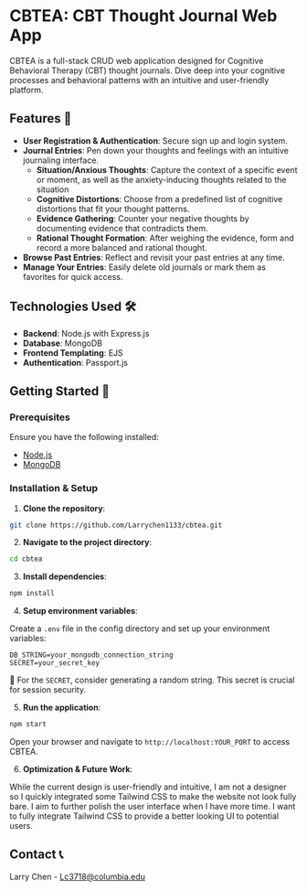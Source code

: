 # CBTEA: CBT Thought Journal Web App

CBTEA is a full-stack CRUD web application designed for Cognitive Behavioral Therapy (CBT) thought journals. Dive deep into your cognitive processes and behavioral patterns with an intuitive and user-friendly platform.


## Features 🌟

- **User Registration & Authentication**: Secure sign up and login system.
- **Journal Entries**: Pen down your thoughts and feelings with an intuitive journaling interface.
  - **Situation/Anxious Thoughts**: Capture the context of a specific event or moment, as well as the anxiety-inducing thoughts related to the situation
  - **Cognitive Distortions**: Choose from a predefined list of cognitive distortions that fit your thought patterns.
  - **Evidence Gathering**: Counter your negative thoughts by documenting evidence that contradicts them.
  - **Rational Thought Formation**: After weighing the evidence, form and record a more balanced and rational thought.
- **Browse Past Entries**: Reflect and revisit your past entries at any time.
- **Manage Your Entries**: Easily delete old journals or mark them as favorites for quick access.

## Technologies Used 🛠️

- **Backend**: Node.js with Express.js
- **Database**: MongoDB
- **Frontend Templating**: EJS
- **Authentication**: Passport.js
  
## Getting Started 🚀

### Prerequisites

Ensure you have the following installed:

- [Node.js](https://nodejs.org/)
- [MongoDB](https://www.mongodb.com/try/download/community)

### Installation & Setup

1. **Clone the repository**:
```bash
git clone https://github.com/Larrychen1133/cbtea.git
```

2. **Navigate to the project directory**:
```bash
cd cbtea
```

3. **Install dependencies**:
```bash
npm install
```

4. **Setup environment variables**:

Create a `.env` file in the config directory and set up your environment variables:

```
DB_STRING=your_mongodb_connection_string
SECRET=your_secret_key
```

🔐 For the `SECRET`, consider generating a random string. This secret is crucial for session security.

5. **Run the application**:
```bash
npm start
```

Open your browser and navigate to `http://localhost:YOUR_PORT` to access CBTEA.

6. **Optimization & Future Work**:

While the current design is user-friendly and intuitive, I am not a designer so I quickly integrated some Tailwind CSS to make the website not look fully bare.
I aim to further polish the user interface when I have more time. I want to fully integrate Tailwind CSS to provide a better looking UI to potential users. 



## Contact 📞

Larry Chen - Lc3718@columbia.edu
